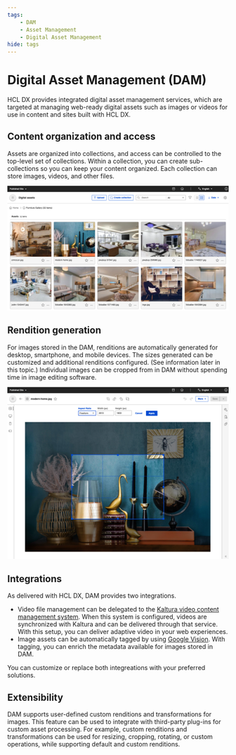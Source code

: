```yaml
---
tags:
    - DAM
    - Asset Management
    - Digital Asset Management
hide: tags
---
```


# Digital Asset Management (DAM)

HCL DX provides integrated digital asset management services, which are targeted at managing web-ready digital assets such as images or videos for use in content and sites built with HCL DX.

## Content organization and access

Assets are organized into collections, and access can be controlled to the top-level set of collections. Within a collection, you can create sub-collections so you can keep your content organized. Each collection can store images, videos, and other files.

![DAM - Collections View](assets/dam-collection-view.png)

## Rendition generation

For images stored in the DAM, renditions are automatically generated for desktop, smartphone, and mobile devices. The sizes generated can be customized and additional renditions configured. (See information later in this topic.) Individual images can be cropped from in DAM without spending time in image editing software.

![DAM - Image Editor](assets/dam-image-editor.png)

## Integrations

As delivered with HCL DX, DAM provides two integrations.

* Video file management can be delegated to the [Kaltura video content management system](https://corp.kaltura.com/video-content-management-system/). When this system is configured, videos are synchronized with Kaltura and can be delivered through that service. With this setup, you can deliver adaptive video in your web experiences.
* Image assets can be automatically tagged by using [Google Vision](https://cloud.google.com/vision/docs/detect-labels-image-api). With tagging, you can enrich the metadata available for images stored in DAM.

You can customize or replace both integreations with your preferred solutions.

## Extensibility

DAM supports user-defined custom renditions and transformations for images. This feature can be used to integrate with third-party plug-ins for custom asset processing. For example, custom renditions and transformations can be used for resizing, cropping, rotating, or custom operations, while supporting default and custom renditions.
